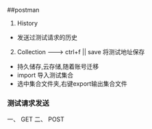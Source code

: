 ##postman

1. History
  * 发送过测试请求的历史
2. Collection  ---> ctrl+f || save 将测试地址保存
  * 持久储存,云存储,随着账号迁移
  * import 导入测试集合
  * 选中集合文件夹,右键export输出集合文件

### 测试请求发送
一、 GET
二、 POST
